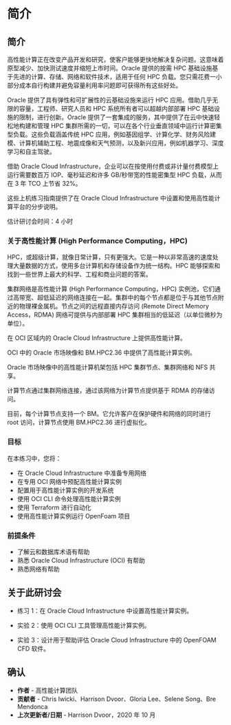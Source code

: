 # 简介

## 简介

高性能计算正在改变产品开发和研究，使客户能够更快地解决复杂问题。这意味着原型减少、加快测试速度并缩短上市时间。Oracle 提供的按需 HPC 基础设施基于先进的计算、存储、网络和软件技术，适用于任何 HPC 负载。您只需花费一小部分成本自行构建并避免容量利用率问题即可获得所有这些好处。

Oracle 提供了具有弹性和可扩展性的云基础设施来运行 HPC 应用。借助几乎无限的容量，工程师、研究人员和 HPC 系统所有者可以超越内部部署 HPC 基础设施的限制，进行创新。Oracle 提供了一套集成的服务，其中提供了在云中快速轻松地构建和管理 HPC 集群所需的一切，可以在各个行业垂直领域中运行计算密集型负载。这些负载涵盖传统 HPC 应用，例如基因组学、计算化学、财务风险建模、计算机辅助工程、地震成像和天气预测，以及新兴应用，例如机器学习、深度学习和自主驾驶。

借助 Oracle Cloud Infrastructure，企业可以在按使用付费或非计量付费模型上运行需要数百万 IOP、毫秒延迟和许多 GB/秒带宽的性能密集型 HPC 负载，从而在 3 年 TCO 上节省 32%。

这些上机练习指南提供了在 Oracle Cloud Infrastructure 中设置和使用高性能计算平台的分步说明。

估计研讨会时间：4 小时

### 关于高性能计算 (High Performance Computing，HPC)

HPC，或超级计算，就像日常计算，只有更强大。它是一种以非常高速的速度处理大量数据的方式，使用多台计算机和存储设备作为统一结构。HPC 能够探索和找到一些世界上最大的科学、工程和商业问题的答案。

集群网络是高性能计算 (High Performance Computing，HPC) 实例池，它们通过高带宽、超低延迟的网络连接在一起。集群中的每个节点都是位于与其他节点附近的物理裸金属机。节点之间的远程直接内存访问 (Remote Direct Memory Access，RDMA) 网络可提供与内部部署 HPC 集群相当的低延迟（以单位微秒为单位）。

在 OCI 区域内的 Oracle Cloud Infrastructure 上提供高性能计算。

OCI 中的 Oracle 市场映像和 BM.HPC2.36 中提供了高性能计算实例。

Oracle 市场映像中的高性能计算机架包括 HPC 集群节点、集群网络和 NFS 共享。

计算节点通过集群网络连接，通过该网络为计算节点提供基于 RDMA 的存储访问。

目前，每个计算节点支持一个 BM。它允许客户在保护硬件和网络的同时进行 root 访问，计算节点使用 BM.HPC2.36 进行虚拟化。

### 目标

在本练习中，您将：

*   在 Oracle Cloud Infrastructure 中准备专用网络
*   在专用 OCI 网络中预配高性能计算实例
*   配置用于高性能计算实例的开发系统
*   使用 OCI CLI 命令处理高性能计算实例
*   使用 Terraform 进行自动化
*   使用高性能计算实例运行 OpenFoam 项目

### 前提条件

*   了解云和数据库术语有帮助
*   熟悉 Oracle Cloud Infrastructure (OCI) 有帮助
*   熟悉网络有帮助

## 关于此研讨会

*   练习 1：在 Oracle Cloud Infrastructure 中设置高性能计算实例。
    
*   实验 2：使用 OCI CLI 工具管理高性能计算实例。
    
*   实验 3：设计用于帮助评估 Oracle Cloud Infrastructure 中的 OpenFOAM CFD 软件。
    

## 确认

*   **作者** - 高性能计算团队
*   **贡献者** - Chris Iwicki、Harrison Dvoor、Gloria Lee、Selene Song、Bre Mendonca
*   **上次更新者/日期** - Harrison Dvoor，2020 年 10 月